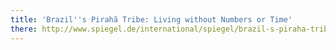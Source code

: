 ```yaml
---
title: 'Brazil''s Pirahã Tribe: Living without Numbers or Time'
there: http://www.spiegel.de/international/spiegel/brazil-s-piraha-tribe-living-without-numbers-or-time-a-414291.html
---
```

